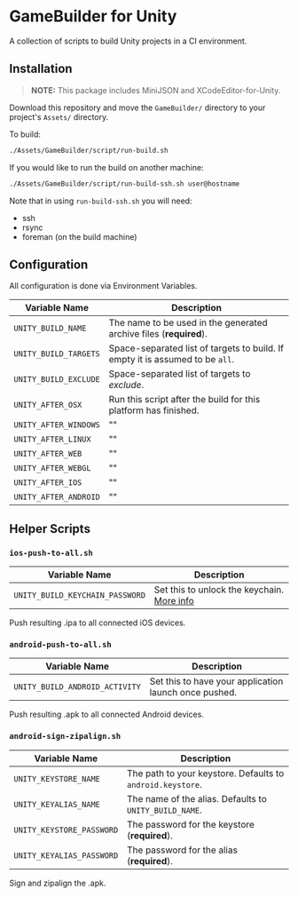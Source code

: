# GameBuilder for Unity

A collection of scripts to build Unity projects in a CI environment.

## Installation

> **NOTE:** This package includes MiniJSON and XCodeEditor-for-Unity.

Download this repository and move the `GameBuilder/` directory to
your project's `Assets/` directory.

To build:

```bash
./Assets/GameBuilder/script/run-build.sh
```

If you would like to run the build on another machine:

```bash
./Assets/GameBuilder/script/run-build-ssh.sh user@hostname
```

Note that in using `run-build-ssh.sh` you will need:

- ssh
- rsync
- foreman (on the build machine)

## Configuration

All configuration is done via Environment Variables.

Variable Name | Description
--------------|------------
`UNITY_BUILD_NAME` | The name to be used in the generated archive files (**required**).
`UNITY_BUILD_TARGETS` | Space-separated list of targets to build. If empty it is assumed to be `all`.
`UNITY_BUILD_EXCLUDE` | Space-separated list of targets to *exclude*.
`UNITY_AFTER_OSX` | Run this script after the build for this platform has finished.
`UNITY_AFTER_WINDOWS` | ""
`UNITY_AFTER_LINUX` | ""
`UNITY_AFTER_WEB` | ""
`UNITY_AFTER_WEBGL` | ""
`UNITY_AFTER_IOS` | ""
`UNITY_AFTER_ANDROID` | ""

## Helper Scripts

### `ios-push-to-all.sh`

Variable Name | Description
--------------|------------
`UNITY_BUILD_KEYCHAIN_PASSWORD` | Set this to unlock the keychain. [More info](http://stackoverflow.com/questions/20205162/user-interaction-is-not-allowed-trying-to-sign-an-osx-app-using-codesign)

Push resulting .ipa to all connected iOS devices.

### `android-push-to-all.sh`

Variable Name | Description
--------------|------------
`UNITY_BUILD_ANDROID_ACTIVITY` | Set this to have your application launch once pushed.

Push resulting .apk to all connected Android devices.

### `android-sign-zipalign.sh`

Variable Name | Description
--------------|------------
`UNITY_KEYSTORE_NAME` | The path to your keystore. Defaults to `android.keystore`.
`UNITY_KEYALIAS_NAME` | The name of the alias. Defaults to `UNITY_BUILD_NAME`.
`UNITY_KEYSTORE_PASSWORD` | The password for the keystore (**required**).
`UNITY_KEYALIAS_PASSWORD` | The password for the alias (**required**).

Sign and zipalign the .apk.
